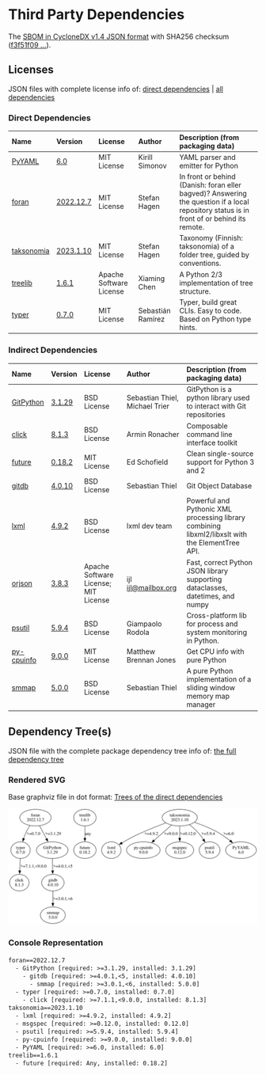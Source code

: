 # Third Party Dependencies

<!--[[[fill sbom_sha256()]]]-->
The [SBOM in CycloneDX v1.4 JSON format](https://git.sr.ht/~sthagen/liitos/blob/default/sbom.json) with SHA256 checksum ([f3f51f09 ...](https://git.sr.ht/~sthagen/liitos/blob/default/sbom.json.sha256 "sha256:f3f51f0949c47562a15507ea5912555705ca2fc25c557916a88d2c5b74fa3f51")).
<!--[[[end]]] (checksum: dc96fc0a30351facb5e295b8b2547217)-->
## Licenses 

JSON files with complete license info of: [direct dependencies](direct-dependency-licenses.json) | [all dependencies](all-dependency-licenses.json)

### Direct Dependencies

<!--[[[fill direct_dependencies_table()]]]-->
| Name                                                                            | Version                                                     | License                 | Author            | Description (from packaging data)                                                                                                         |
|:--------------------------------------------------------------------------------|:------------------------------------------------------------|:------------------------|:------------------|:------------------------------------------------------------------------------------------------------------------------------------------|
| [PyYAML](https://pyyaml.org/)                                                   | [6.0](https://pypi.org/project/PyYAML/6.0/)                 | MIT License             | Kirill Simonov    | YAML parser and emitter for Python                                                                                                        |
| [foran](https://git.sr.ht/~sthagen/foran/tree/default/item/README.md)           | [2022.12.7](https://pypi.org/project/foran/2022.12.7/)      | MIT License             | Stefan Hagen      | In front or behind (Danish: foran eller bagved)? Answering the question if a local repository status is in front of or behind its remote. |
| [taksonomia](https://git.sr.ht/~sthagen/taksonomia/tree/default/item/README.md) | [2023.1.10](https://pypi.org/project/taksonomia/2023.1.10/) | MIT License             | Stefan Hagen      | Taxonomy (Finnish: taksonomia) of a folder tree, guided by conventions.                                                                   |
| [treelib](https://github.com/caesar0301/treelib)                                | [1.6.1](https://pypi.org/project/treelib/1.6.1/)            | Apache Software License | Xiaming Chen      | A Python 2/3 implementation of tree structure.                                                                                            |
| [typer](https://github.com/tiangolo/typer)                                      | [0.7.0](https://pypi.org/project/typer/0.7.0/)              | MIT License             | Sebastián Ramírez | Typer, build great CLIs. Easy to code. Based on Python type hints.                                                                        |
<!--[[[end]]] (checksum: 34e3ca440d9cb4fd792baaa62f239877)-->

### Indirect Dependencies

<!--[[[fill indirect_dependencies_table()]]]-->
| Name                                                           | Version                                              | License                              | Author                         | Description (from packaging data)                                                                |
|:---------------------------------------------------------------|:-----------------------------------------------------|:-------------------------------------|:-------------------------------|:-------------------------------------------------------------------------------------------------|
| [GitPython](https://github.com/gitpython-developers/GitPython) | [3.1.29](https://pypi.org/project/GitPython/3.1.29/) | BSD License                          | Sebastian Thiel, Michael Trier | GitPython is a python library used to interact with Git repositories                             |
| [click](https://palletsprojects.com/p/click/)                  | [8.1.3](https://pypi.org/project/click/8.1.3/)       | BSD License                          | Armin Ronacher                 | Composable command line interface toolkit                                                        |
| [future](https://python-future.org)                            | [0.18.2](https://pypi.org/project/future/0.18.2/)    | MIT License                          | Ed Schofield                   | Clean single-source support for Python 3 and 2                                                   |
| [gitdb](https://github.com/gitpython-developers/gitdb)         | [4.0.10](https://pypi.org/project/gitdb/4.0.10/)     | BSD License                          | Sebastian Thiel                | Git Object Database                                                                              |
| [lxml](https://lxml.de/)                                       | [4.9.2](https://pypi.org/project/lxml/4.9.2/)        | BSD License                          | lxml dev team                  | Powerful and Pythonic XML processing library combining libxml2/libxslt with the ElementTree API. |
| [orjson](https://github.com/ijl/orjson)                        | [3.8.3](https://pypi.org/project/orjson/3.8.3/)      | Apache Software License; MIT License | ijl <ijl@mailbox.org>          | Fast, correct Python JSON library supporting dataclasses, datetimes, and numpy                   |
| [psutil](https://github.com/giampaolo/psutil)                  | [5.9.4](https://pypi.org/project/psutil/5.9.4/)      | BSD License                          | Giampaolo Rodola               | Cross-platform lib for process and system monitoring in Python.                                  |
| [py-cpuinfo](https://github.com/workhorsy/py-cpuinfo)          | [9.0.0](https://pypi.org/project/py-cpuinfo/9.0.0/)  | MIT License                          | Matthew Brennan Jones          | Get CPU info with pure Python                                                                    |
| [smmap](https://github.com/gitpython-developers/smmap)         | [5.0.0](https://pypi.org/project/smmap/5.0.0/)       | BSD License                          | Sebastian Thiel                | A pure Python implementation of a sliding window memory map manager                              |
<!--[[[end]]] (checksum: 206ee7d7a7680c83446b0e343296418e)-->

## Dependency Tree(s)

JSON file with the complete package dependency tree info of: [the full dependency tree](package-dependency-tree.json)

### Rendered SVG

Base graphviz file in dot format: [Trees of the direct dependencies](package-dependency-tree.dot.txt)

<img src="./package-dependency-tree.svg" alt="Trees of the direct dependencies" title="Trees of the direct dependencies"/>

### Console Representation

<!--[[[fill dependency_tree_console_text()]]]-->
````console
foran==2022.12.7
  - GitPython [required: >=3.1.29, installed: 3.1.29]
    - gitdb [required: >=4.0.1,<5, installed: 4.0.10]
      - smmap [required: >=3.0.1,<6, installed: 5.0.0]
  - typer [required: >=0.7.0, installed: 0.7.0]
    - click [required: >=7.1.1,<9.0.0, installed: 8.1.3]
taksonomia==2023.1.10
  - lxml [required: >=4.9.2, installed: 4.9.2]
  - msgspec [required: >=0.12.0, installed: 0.12.0]
  - psutil [required: >=5.9.4, installed: 5.9.4]
  - py-cpuinfo [required: >=9.0.0, installed: 9.0.0]
  - PyYAML [required: >=6.0, installed: 6.0]
treelib==1.6.1
  - future [required: Any, installed: 0.18.2]
````
<!--[[[end]]] (checksum: c2c28fd97bfc8e444da5cae6bf2fb04f)-->
